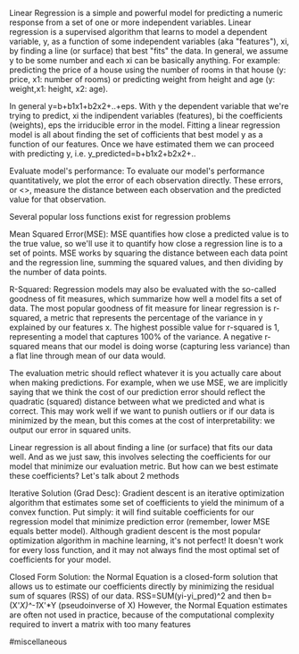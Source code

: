 Linear Regression is a simple and powerful model for predicting a numeric response from a set of one or more independent variables.
Linear regression is a supervised algorithm that learns to model a dependent variable, y, as a function of some independent variables (aka "features"), xi, by finding a line (or surface) that best "fits" the data. In general, we assume y to be some number and each xi can be basically anything. For example: predicting the price of a house using the number of rooms in that house (y: price, x1: number of rooms) or predicting weight from height and age (y: weight,x1: height, x2: age).

In general y=b+b1x1+b2x2+..+eps.
With y the dependent variable that we're trying to predict, xi the indipendent variables (features), bi the coefficients (weights), eps the irriducible error in the model.
Fitting a linear regression model is all about finding the set of cofficients that best model y as a function of our features.
Once we have estimated them we can proceed with predicting y, i.e.
y_predicted=b+b1x2+b2x2+..

Evaluate model's performance:
To evaluate our model's performance quantitatively, we plot the error of each observation directly. These errors, or <<residuals>>, measure the distance between each observation and the predicted value for that observation.

Several popular loss functions exist for regression problems

Mean Squared Error(MSE): MSE quantifies how close a predicted value is to the true value, so we'll use it to quantify how close a regression line is to a set of points. MSE works by squaring the distance between each data point and the regression line, summing the squared values, and then dividing by the number of data points.

R-Squared: Regression models may also be evaluated with the so-called goodness of fit measures, which summarize how well a model fits a set of data. The most popular goodness of fit measure for linear regression is r-squared, a metric that represents the percentage of the variance in y explained by our features x.
The highest possible value for r-squared is 1, representing a model that captures 100% of the variance. A negative r-squared means that our model is doing worse (capturing less variance) than a flat line through mean of our data would.

The evaluation metric should reflect whatever it is you actually care about when making predictions. For example, when we use MSE, we are implicitly saying that we think the cost of our prediction error should reflect the quadratic (squared) distance between what we predicted and what is correct. This may work well if we want to punish outliers or if our data is minimized by the mean, but this comes at the cost of interpretability: we output our error in squared units.

Linear regression is all about finding a line (or surface) that fits our data well. And as we just saw, this involves selecting the coefficients for our model that minimize our evaluation metric. But how can we best estimate these coefficients? Let's talk about 2 methods

Iterative Solution (Grad Desc): Gradient descent is an iterative optimization algorithm that estimates some set of coefficients to yield the minimum of a convex function. Put simply: it will find suitable coefficients for our regression model that minimize prediction error (remember, lower MSE equals better model). Although gradient descent is the most popular optimization algorithm in machine learning, it's not perfect! It doesn't work for every loss function, and it may not always find the most optimal set of coefficients for your model.

Closed Form Solution: the Normal Equation is a closed-form solution that allows us to estimate our coefficients directly by minimizing the residual sum of squares (RSS) of our data.
RSS=SUM(yi-yi_pred)^2 and then b=(X'*X)^-1*X'*Y (pseudoinverse of X)
However, the Normal Equation estimates are often not used in practice, because of the computational complexity required to invert a matrix with too many features

#miscellaneous 
